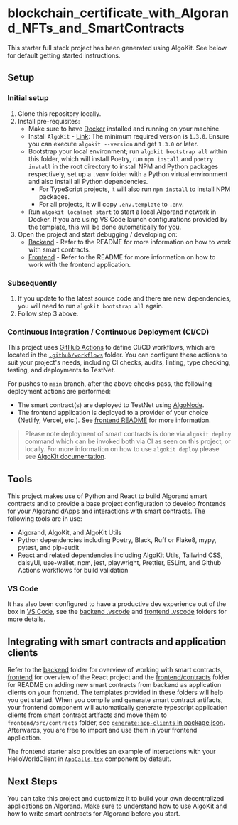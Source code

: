 # blockchain_certificate_with_Algorand_NFTs_and_SmartContracts

This starter full stack project has been generated using AlgoKit. See below for default getting started instructions.

## Setup

### Initial setup

1. Clone this repository locally.
2. Install pre-requisites:
   - Make sure to have [Docker](https://www.docker.com/) installed and running on your machine.
   - Install `AlgoKit` - [Link](https://github.com/algorandfoundation/algokit-cli#install): The minimum required version is `1.3.0`. Ensure you can execute `algokit --version` and get `1.3.0` or later.
   - Bootstrap your local environment; run `algokit bootstrap all` within this folder, which will install Poetry, run `npm install` and `poetry install` in the root directory to install NPM and Python packages respectively, set up a `.venv` folder with a Python virtual environment and also install all Python dependencies.
     - For TypeScript projects, it will also run `npm install` to install NPM packages.
     - For all projects, it will copy `.env.template` to `.env`.
   - Run `algokit localnet start` to start a local Algorand network in Docker. If you are using VS Code launch configurations provided by the template, this will be done automatically for you.
3. Open the project and start debugging / developing on:
   - [Backend](backend/README.md) - Refer to the README for more information on how to work with smart contracts.
   - [Frontend](frontend/README.md) - Refer to the README for more information on how to work with the frontend application.


### Subsequently

1. If you update to the latest source code and there are new dependencies, you will need to run `algokit bootstrap all` again.
2. Follow step 3 above.

### Continuous Integration / Continuous Deployment (CI/CD)

This project uses [GitHub Actions](https://docs.github.com/en/actions/learn-github-actions/understanding-github-actions) to define CI/CD workflows, which are located in the [`.github/workflows`](./.github/workflows) folder. You can configure these actions to suit your project's needs, including CI checks, audits, linting, type checking, testing, and deployments to TestNet.

For pushes to `main` branch, after the above checks pass, the following deployment actions are performed:
  - The smart contract(s) are deployed to TestNet using [AlgoNode](https://algonode.io).
  - The frontend application is deployed to a provider of your choice (Netlify, Vercel, etc.). See [frontend README](frontend/README.md) for more information.

> Please note deployment of smart contracts is done via `algokit deploy` command which can be invoked both via CI as seen on this project, or locally. For more information on how to use `algokit deploy` please see [AlgoKit documentation](https://github.com/algorandfoundation/algokit-cli/blob/main/docs/features/deploy.md).

## Tools

This project makes use of Python and React to build Algorand smart contracts and to provide a base project configuration to develop frontends for your Algorand dApps and interactions with smart contracts. The following tools are in use:

- Algorand, AlgoKit, and AlgoKit Utils
- Python dependencies including Poetry, Black, Ruff or Flake8, mypy, pytest, and pip-audit
- React and related dependencies including AlgoKit Utils, Tailwind CSS, daisyUI, use-wallet, npm, jest, playwright, Prettier, ESLint, and Github Actions workflows for build validation

### VS Code

It has also been configured to have a productive dev experience out of the box in [VS Code](https://code.visualstudio.com/), see the [backend .vscode](./backend/.vscode) and [frontend .vscode](./frontend/.vscode) folders for more details.

## Integrating with smart contracts and application clients

Refer to the [backend](backend/README.md) folder for overview of working with smart contracts, [frontend](frontend/README.md) for overview of the React project and the [frontend/contracts](frontend/src/contracts/README.md) folder for README on adding new smart contracts from backend as application clients on your frontend. The templates provided in these folders will help you get started.
When you compile and generate smart contract artifacts, your frontend component will automatically generate typescript application clients from smart contract artifacts and move them to `frontend/src/contracts` folder, see [`generate:app-clients` in package.json](frontend/package.json). Afterwards, you are free to import and use them in your frontend application.

The frontend starter also provides an example of interactions with your HelloWorldClient in [`AppCalls.tsx`](frontend/src/components/AppCalls.tsx) component by default.

## Next Steps

You can take this project and customize it to build your own decentralized applications on Algorand. Make sure to understand how to use AlgoKit and how to write smart contracts for Algorand before you start.
